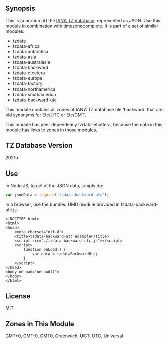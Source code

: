 
## Synopsis

This is (a portion of) the [IANA TZ database](https://www.iana.org/time-zones), represented as JSON. Use this module in combination with [timezonecomplete](https://www.npmjs.com/package/timezonecomplete).
It is part of a set of similar modules:
* tzdata
* tzdata-africa
* tzdata-antarctica
* tzdata-asia
* tzdata-australasia
* tzdata-backward
* tzdata-etcetera
* tzdata-europe
* tzdata-factory
* tzdata-northamerica
* tzdata-southamerica
* tzdata-backward-utc

This module contains all zones of IANA TZ database file 'backward' that are old synonyms for Etc/UTC or Etc/GMT.

This module has peer dependency tzdata-etcetera, because the data in this module has links to zones in those modules.

## TZ Database Version

2021b

## Use

In Node.JS, to get at the JSON data, simply do:

```javascript
var jsonData = require('tzdata-backward-utc');
```

In a browser, use the bundled UMD module provided in tzdata-backward-utc.js.

```
<!DOCTYPE html>
<html>
<head>
    <meta charset="utf-8">
    <title>tzdata-backward-utc example</title>
    <script src="./tzdata-backward-utc.js"></script>
    <script>
        function onLoad() {
            var data = tzdataBackwardUtc;
        }
    </script>
</head>
<body onLoad="onLoad()">
</body>
</html>
```

## License

MIT

## Zones in This Module

GMT+0, GMT-0, GMT0, Greenwich, UCT, UTC, Universal
